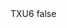 <?xml version="1.0" encoding="UTF-8"?>
<CustomMetadata xmlns="http://soap.sforce.com/2006/04/metadata">
    <label>TXU6</label>
    <protected>false</protected>
</CustomMetadata>
